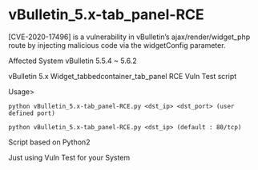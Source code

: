 # vBulletin_5.x-tab_panel-RCE
[CVE-2020-17496] is a vulnerability in vBulletin’s ajax/render/widget_php route by injecting malicious code via the widgetConfig parameter.

Affected System
vBulletin 5.5.4 ~ 5.6.2

vBulletin 5.x Widget_tabbedcontainer_tab_panel RCE Vuln Test script

Usage>

    python vBulletin_5.x-tab_panel-RCE.py <dst_ip> <dst_port> (user defined port)
    
    python vBulletin_5.x-tab_panel-RCE.py <dst_ip> (default : 80/tcp)
    
Script based on Python2

Just using Vuln Test for your System
